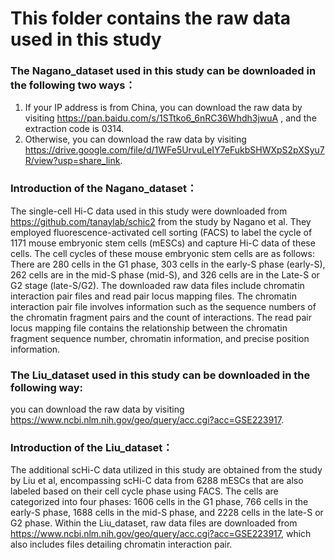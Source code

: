 # This folder contains the raw data used in this study
### The Nagano_dataset used in this study can be downloaded in the following two ways：

1. If your IP address is from China, you can download the raw data by visiting https://pan.baidu.com/s/1STtko6_6nRC36Whdh3jwuA , and the extraction code is 0314.
2. Otherwise, you can download the raw data by visiting https://drive.google.com/file/d/1WFe5UrvuLeIY7eFukbSHWXpS2pXSyu7R/view?usp=share_link.

### Introduction of the Nagano_dataset：

The single-cell Hi-C data used in this study were downloaded from https://github.com/tanaylab/schic2 from the study by Nagano et al. They employed fluorescence-activated cell sorting (FACS) to label the cycle of 1171 mouse embryonic stem cells (mESCs) and capture Hi-C data of these cells. The cell cycles of these mouse embryonic stem cells are as follows: There are 280 cells in the G1 phase, 303 cells in the early-S phase (early-S), 262 cells are in the mid-S phase (mid-S), and 326 cells are in the Late-S or G2 stage (late-S/G2). The downloaded raw data files include chromatin interaction pair files and read pair locus mapping files. The chromatin interaction pair file involves information such as the sequence numbers of the chromatin fragment pairs and the count of interactions. The read pair locus mapping file contains the relationship between the chromatin fragment sequence number, chromatin information, and precise position information.


### The Liu_dataset used in this study can be downloaded in the following way:

you can download the raw data by visiting https://www.ncbi.nlm.nih.gov/geo/query/acc.cgi?acc=GSE223917.

### Introduction of the Liu_dataset：

The additional scHi-C data utilized in this study are obtained from the study by Liu et al, encompassing scHi-C data from 6288 mESCs that are also labeled based on their cell cycle phase using FACS. The cells are categorized into four phases: 1606 cells in the G1 phase, 766 cells in the early-S phase, 1688 cells in the mid-S phase, and 2228 cells in the late-S or G2 phase. Within the Liu_dataset, raw data files are downloaded from https://www.ncbi.nlm.nih.gov/geo/query/acc.cgi?acc=GSE223917, which also includes files detailing chromatin interaction pair.
